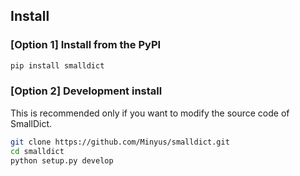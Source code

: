 ## Install

### [Option 1] Install from the PyPI

```bash
pip install smalldict
```

### [Option 2] Development install 

This is recommended only if you want to modify the source code of SmallDict.

```bash
git clone https://github.com/Minyus/smalldict.git
cd smalldict
python setup.py develop
```



